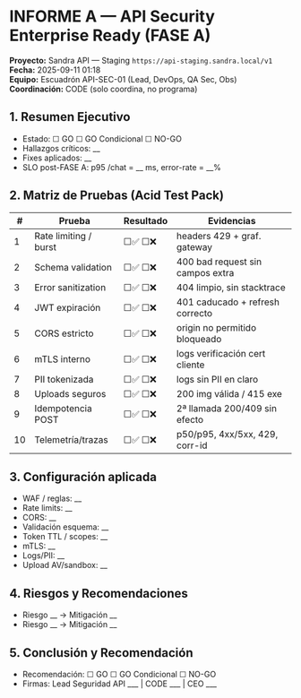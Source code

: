 # INFORME A — API Security Enterprise Ready (FASE A)
**Proyecto:** Sandra API — Staging `https://api-staging.sandra.local/v1`  
**Fecha:** 2025-09-11 01:18  
**Equipo:** Escuadrón API-SEC-01 (Lead, DevOps, QA Sec, Obs)  
**Coordinación:** CODE (solo coordina, no programa)

## 1. Resumen Ejecutivo
- Estado: ☐ GO  ☐ GO Condicional  ☐ NO-GO
- Hallazgos críticos: __
- Fixes aplicados: __
- SLO post-FASE A: p95 /chat = __ ms, error-rate = __%

## 2. Matriz de Pruebas (Acid Test Pack)
| # | Prueba | Resultado | Evidencias |
|---|--------|-----------|------------|
| 1 | Rate limiting / burst | ☐✅ ☐❌ | headers 429 + graf. gateway |
| 2 | Schema validation | ☐✅ ☐❌ | 400 bad request sin campos extra |
| 3 | Error sanitization | ☐✅ ☐❌ | 404 limpio, sin stacktrace |
| 4 | JWT expiración | ☐✅ ☐❌ | 401 caducado + refresh correcto |
| 5 | CORS estricto | ☐✅ ☐❌ | origin no permitido bloqueado |
| 6 | mTLS interno | ☐✅ ☐❌ | logs verificación cert cliente |
| 7 | PII tokenizada | ☐✅ ☐❌ | logs sin PII en claro |
| 8 | Uploads seguros | ☐✅ ☐❌ | 200 img válida / 415 exe |
| 9 | Idempotencia POST | ☐✅ ☐❌ | 2ª llamada 200/409 sin efecto |
|10 | Telemetría/trazas | ☐✅ ☐❌ | p50/p95, 4xx/5xx, 429, corr-id |

## 3. Configuración aplicada
- WAF / reglas: __
- Rate limits: __
- CORS: __
- Validación esquema: __
- Token TTL / scopes: __
- mTLS: __
- Logs/PII: __
- Upload AV/sandbox: __

## 4. Riesgos y Recomendaciones
- Riesgo __ → Mitigación __
- Riesgo __ → Mitigación __

## 5. Conclusión y Recomendación
- Recomendación: ☐ GO  ☐ GO Condicional  ☐ NO-GO
- Firmas: Lead Seguridad API ___  |  CODE ___  |  CEO ___
